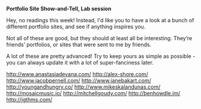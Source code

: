 **Portfolio Site Show-and-Tell, Lab session**

Hey, no readings this week! Instead, I'd like you to have a look at a bunch of different portfolio sites, and see if anything inspires you.

Not all of these are good, but they should at least all be interesting. They’re friends’ portfolios, or sites that were sent to me by friends.

A lot of these are pretty advanced! Try to keep yours as simple as possible - you can always update it with a lot of super-fanciness later.

http://www.anastasiadevana.com/
http://alex-shore.com/
http://www.jacobpernell.com/
http://www.janebakart.com/
http://youngandhungry.co/
http://www.mikeskalandunas.com/
http://mosaicmusic.io/
http://mitchellgoudy.com/
http://benhowdle.im/
http://jgthms.com/
